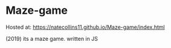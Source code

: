 # Maze-game
Hosted at: https://natecollins11.github.io/Maze-game/index.html

(2019) its a maze game. written in JS
